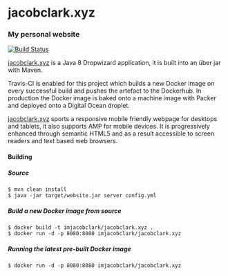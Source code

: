 # jacobclark.xyz
### My personal website

[![Build Status](https://travis-ci.org/imjacobclark/jacobclark.xyz.svg)](https://travis-ci.org/imjacobclark/jacobclark.xyz)

[jacobclark.xyz](https://www.jacobclark.xyz) is a Java 8 Dropwizard application, it is built into an über jar with Maven.

Travis-CI is enabled for this project which builds a new Docker image on every successful build and pushes the artefact to the Dockerhub. In production the Docker image is baked onto a machine image with Packer and deployed onto a Digital Ocean droplet. 

[jacobclark.xyz](https://www.jacobclark.xyz) sports a responsive mobile friendly webpage for desktops and tablets, it also supports AMP for mobile devices. It is progressively enhanced through semantic HTML5 and as a result accessible to screen readers and text based web browsers.


#### Building

##### Source
```shell
$ mvn clean install
$ java -jar target/website.jar server config.yml
```

##### Build a new Docker image from source
```shell
$ docker build -t imjacobclark/jacobclark.xyz .
$ docker run -d -p 8080:8080 imjacobclark/jacobclark.xyz
```

##### Running the latest pre-built Docker image
```shell
$ docker run -d -p 8080:8080 imjacobclark/jacobclark.xyz
```
